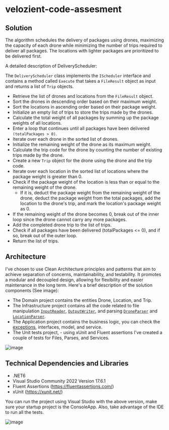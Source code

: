 # velozient-code-assesment

## Solution 
The algorithm schedules the delivery of packages using drones, maximizing the capacity of each drone while minimizing the number of trips required to deliver all packages. 
The locations with lighter packages are prioritized to be delivered first.

A detailed description of DeliveryScheduler:

The `DeliveryScheduler` class implements the `IScheduler` interface and contains a method called `Execute` that takes a `FileResult` object as input and returns a list of `Trip` objects.

- Retrieve the list of drones and locations from the `FileResult` object.
- Sort the drones in descending order based on their maximum weight.
- Sort the locations in ascending order based on their package weight.
- Initialize an empty list of trips to store the trips made by the drones.
- Calculate the total weight of all packages by summing up the package weights of all locations.
- Enter a loop that continues until all packages have been delivered `(totalPackages > 0)`.
- Iterate over each drone in the sorted list of drones.
- Initialize the remaining weight of the drone as its maximum weight.
- Calculate the trip code for the drone by counting the number of existing trips made by the drone.
- Create a new `Trip` object for the drone using the drone and the trip code.
- Iterate over each location in the sorted list of locations where the package weight is greater than 0.
- Check if the package weight of the location is less than or equal to the remaining weight of the drone.
  - If it is, deduct the package weight from the remaining weight of the drone, deduct the package weight from the total packages, add the location to the drone's trip, and mark the location's package weight as 0.
- If the remaining weight of the drone becomes 0, break out of the inner loop since the drone cannot carry any more packages.
- Add the completed drone trip to the list of trips.
- Check if all packages have been delivered (totalPackages <= 0), and if so, break out of the outer loop.
- Return the list of trips.

## Architecture 
I've chosen to use Clean Architecture principles and patterns that aim to achieve separation of concerns, maintainability, and testability. It promotes a modular and decoupled design, allowing for flexibility and easier maintenance in the long term. Here's a brief description of the solution components (See image):
- The Domain project contains the entities Drone, Location, and Trip.
- The Infrastructure project contains all the code related to file manipulation [`InputReader`](VelozientDroneCodeChallenge/VelozientDroneCodeChallenge.Infrastructure/File/InputReader.cs), [`OutputWriter`](VelozientDroneCodeChallenge/VelozientDroneCodeChallenge.Infrastructure/File/OutputWriter.cs), and parsing [`DroneParser`](VelozientDroneCodeChallenge/VelozientDroneCodeChallenge.Infrastructure/File/Parser/DroneParser.cs) and [`LocationParser`](VelozientDroneCodeChallenge/VelozientDroneCodeChallenge.Infrastructure/File/Parser/DroneParser.cs).
- The Application project contains the business logic, you can check the [exceptions](VelozientDroneCodeChallenge/VelozientDroneCodeChallenge.Application/Exceptions), interfaces, model, and service.
- The Unit tests project, - using xUnit and Fluent assertions I've created a couple of tests for Files, Parses, and Services.

![image](https://github.com/antoniocorreia/velozient-code-assesment/assets/1815134/4b092f8d-54f0-419f-bc20-f10936dd83af)



## Technical Dependencies and Libraries 
- .NET6
- Visual Studio Community 2022 Version 17.6.1
- Fluent Assertions (https://fluentassertions.com/)
- xUnit (https://xunit.net/)


You can run the project using Visual Studio with the above version, make sure your startup project is the ConsoleApp. 
Also, take advantage of the IDE to run all the tests.

![image](https://github.com/antoniocorreia/velozient-code-assesment/assets/1815134/55a4cdb6-c284-46e0-8f79-44bb7d93418d)
